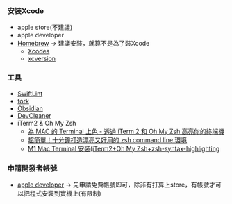 ### 安裝Xcode
- apple store(不建議)
- apple developer
- [Homebrew](https://brew.sh) -> 建議安裝，就算不是為了裝Xcode
	- [Xcodes](https://github.com/RobotsAndPencils/XcodesApp)
	- [xcversion](https://13h.tw/2019/11/01/manage-xcode-versions.html)

### 工具
- [SwiftLint](https://github.com/realm/SwiftLint)
- [fork](https://git-fork.com)
- [Obsidian](https://obsidian.md)
- [DevCleaner](https://apps.apple.com/tw/app/devcleaner-for-xcode/id1388020431?mt=12)
- iTerm2 & Oh My Zsh
	- [為 MAC 的 Terminal 上色 - 透過 iTerm 2 和 Oh My Zsh 高亮你的終端機](https://pjchender.blogspot.com/2017/02/mac-terminal-iterm-2-oh-my-zsh.html)
	- [超簡單！十分鐘打造漂亮又好用的 zsh command line 環境](https://medium.com/statementdog-engineering/prettify-your-zsh-command-line-prompt-3ca2acc967f)
	- [M1 Mac Terminal 安装(iTerm2+Oh My Zsh+zsh-syntax-highlighting](https://zhuanlan.zhihu.com/p/365838868)

### 申請開發者帳號
- [apple developer](https://developer.apple.com) → 先申請免費帳號即可，除非有打算上store，有帳號才可以把程式安裝到實機上(有限制)